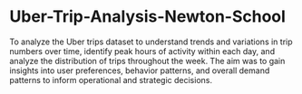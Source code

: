 # Uber-Trip-Analysis-Newton-School
To analyze the Uber trips dataset to understand trends and variations in trip numbers over time, identify peak hours of activity within each day, and analyze the distribution of trips throughout the week. The aim was to gain insights into user preferences, behavior patterns, and overall demand patterns to inform operational and strategic decisions.
